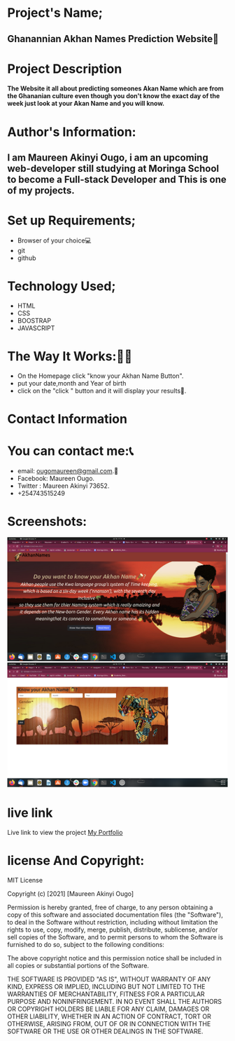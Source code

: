 # Project's Name;
## Ghanannian Akhan Names Prediction Website🥳
# Project Description
#### The Website it all about predicting someones Akan Name which are from the Ghananian culture even though you don't know the exact day of the week just look at your Akan Name and you will know.
# Author's Information:
## I am Maureen Akinyi Ougo, i am an upcoming web-developer still studying at Moringa School to become a Full-stack Developer and This is one of my projects.
# Set up Requirements;
* Browser of your choice💻
* git 
* github
# Technology Used;
* HTML
* CSS 
* BOOSTRAP
* JAVASCRIPT
# The Way It Works:🙇‍♀️
* On the Homepage click "know your Akhan Name Button".
* put your date,month and Year of birth
* click on the "click " button and it will display your results🎉.


# Contact Information
# You can contact me:📞
* email: ougomaureen@gmail.com.📩
* Facebook: Maureen Ougo.
* Twitter : Maureen Akinyi 73652.
* +254743515249
# Screenshots:
<img src="./Assetes/screen.png" alt="screenshot" />
<img src="./Assetes/screen2.png" alt="screenshot">

# live link
Live link to view the project <a href="https://maureen-1998dev.github.io/Ghananian-Akhan-Names/">My Portfolio</a>
# license And Copyright:
MIT License

Copyright (c) [2021] [Maureen Akinyi Ougo]

Permission is hereby granted, free of charge, to any person obtaining a copy
of this software and associated documentation files (the "Software"), to deal
in the Software without restriction, including without limitation the rights
to use, copy, modify, merge, publish, distribute, sublicense, and/or sell
copies of the Software, and to permit persons to whom the Software is
furnished to do so, subject to the following conditions:

The above copyright notice and this permission notice shall be included in all
copies or substantial portions of the Software.

THE SOFTWARE IS PROVIDED "AS IS", WITHOUT WARRANTY OF ANY KIND, EXPRESS OR
IMPLIED, INCLUDING BUT NOT LIMITED TO THE WARRANTIES OF MERCHANTABILITY,
FITNESS FOR A PARTICULAR PURPOSE AND NONINFRINGEMENT. IN NO EVENT SHALL THE
AUTHORS OR COPYRIGHT HOLDERS BE LIABLE FOR ANY CLAIM, DAMAGES OR OTHER
LIABILITY, WHETHER IN AN ACTION OF CONTRACT, TORT OR OTHERWISE, ARISING FROM,
OUT OF OR IN CONNECTION WITH THE SOFTWARE OR THE USE OR OTHER DEALINGS IN THE
SOFTWARE.